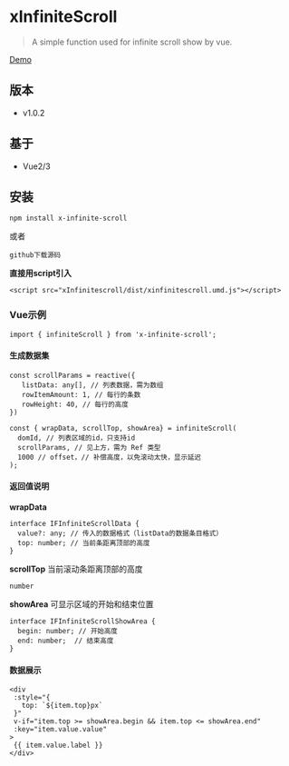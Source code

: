 # xInfiniteScroll
>
> A simple function used for infinite scroll show by vue.
>
>
[Demo](https://mikexia930.github.io/xInfiniteScroll/)
## 版本
- v1.0.2

## 基于
- Vue2/3

## 安装
```
npm install x-infinite-scroll
```
或者
```
github下载源码
```
**直接用script引入**
```
<script src="xInfinitescroll/dist/xinfinitescroll.umd.js"></script>
```
### Vue示例

```
import { infiniteScroll } from 'x-infinite-scroll';
```

#### 生成数据集
```
const scrollParams = reactive({
   listData: any[], // 列表数据，需为数组
   rowItemAmount: 1, // 每行的条数
   rowHeight: 40, // 每行的高度
})

const { wrapData, scrollTop, showArea} = infiniteScroll(
  domId, // 列表区域的id，只支持id
  scrollParams, // 见上方，需为 Ref 类型
  1000 // offset，// 补偿高度，以免滚动太快，显示延迟
);
```

#### 返回值说明
**wrapData**
```
interface IFInfiniteScrollData {
  value?: any; // 传入的数据格式（listData的数据条目格式）
  top: number; // 当前条距离顶部的高度
}
```
**scrollTop**
当前滚动条距离顶部的高度
```
number
```

**showArea**
可显示区域的开始和结束位置
```
interface IFInfiniteScrollShowArea {
  begin: number; // 开始高度
  end: number;  // 结束高度
}
```

#### 数据展示
```
<div
 :style="{
   top: `${item.top}px`
 }"
 v-if="item.top >= showArea.begin && item.top <= showArea.end"
 :key="item.value.value"
>
 {{ item.value.label }}
</div>
```

